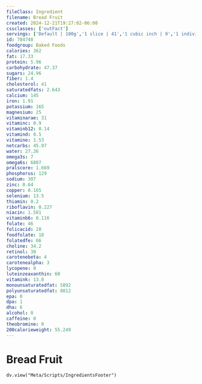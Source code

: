 ```yaml
---
fileClass: Ingredient
filename: Bread Fruit
created: 2024-12-21T19:27:02-06:00
cssclasses: ['nutFact']
servings: ['Default | 100g','1 slice | 41','1 cubic inch | 9','1 individual loaf | 57']
id: 784748
foodgroup: Baked Foods
calories: 362
fat: 17.33
protein: 5.96
carbohydrate: 47.37
sugars: 24.96
fiber: 1.4
cholesterol: 41
saturatedfats: 2.643
calcium: 145
iron: 1.91
potassium: 165
magnesium: 25
vitaminarae: 31
vitaminc: 0.9
vitaminb12: 0.14
vitamind: 0.5
vitamine: 1.53
netcarbs: 45.97
water: 27.36
omega3s: 7
omega6s: 6807
pralscore: 1.669
phosphorus: 129
sodium: 307
zinc: 0.64
copper: 0.165
selenium: 13.5
thiamin: 0.2
riboflavin: 0.227
niacin: 1.581
vitaminb6: 0.116
folate: 46
folicacid: 28
foodfolate: 18
folatedfe: 66
choline: 34.2
retinol: 30
carotenebeta: 4
carotenealpha: 3
lycopene: 0
luteinzeaxanthin: 60
vitamink: 13.8
monounsaturatedfat: 5892
polyunsaturatedfat: 8012
epa: 0
dpa: 1
dha: 6
alcohol: 0
caffeine: 0
theobromine: 0
200calorieweight: 55.249
---
```


# Bread Fruit

```dataviewjs
dv.view("Meta/Scripts/IngredientsFooter")
```